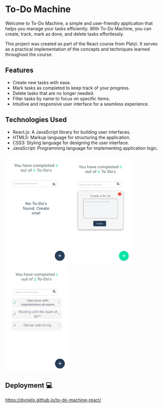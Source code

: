 # To-Do Machine

Welcome to To-Do Machine, a simple and user-friendly application that helps you manage your tasks efficiently. With To-Do Machine, you can create, track, mark as done, and delete tasks effortlessly.

This project was created as part of the React course from Platzi. It serves as a practical implementation of the concepts and techniques learned throughout the course.

## Features

- Create new tasks with ease.
- Mark tasks as completed to keep track of your progress.
- Delete tasks that are no longer needed.
- Filter tasks by name to focus on specific items.
- Intuitive and responsive user interface for a seamless experience.

## Technologies Used

- React.js: A JavaScript library for building user interfaces.
- HTML5: Markup language for structuring the application.
- CSS3: Styling language for designing the user interface.
- JavaScript: Programming language for implementing application logic.



<img src="./src/images/to-do-machine-1.jpeg" alt="To-Do Machine" style="max-width: 200px">

<img src="./src/images/to-do-machine.jpeg" alt="To-Do Machine" width="200">

<img src="./src/images/to-do-machine2.jpeg" alt="To-Do Machine" width="200">



## Deployment 💻

https://dvnielx.github.io/to-do-machine-react/